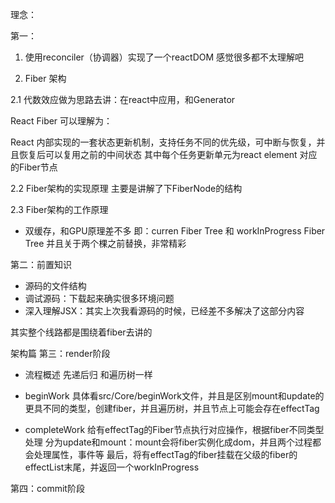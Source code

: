理念：

第一：

1. 使用reconciler（协调器）实现了一个reactDOM
感觉很多都不太理解吧

2. Fiber 架构

2.1 代数效应做为思路去讲：在react中应用，和Generator

React Fiber 可以理解为：

React 内部实现的一套状态更新机制，支持任务不同的优先级，可中断与恢复，并且恢复后可以复用之前的中间状态
其中每个任务更新单元为react element 对应的Fiber节点

2.2 Fiber架构的实现原理
主要是讲解了下FiberNode的结构

2.3 Fiber架构的工作原理
- 双缓存，和GPU原理差不多
即：curren Fiber Tree 和 workInProgress Fiber Tree
并且关于两个棵之前替换，非常精彩

第二：前置知识
- 源码的文件结构
- 调试源码：下载起来确实很多环境问题
- 深入理解JSX：其实上次我看源码的时候，已经差不多解决了这部分内容

其实整个线路都是围绕着fiber去讲的

架构篇
第三：render阶段
- 流程概述
先递后归
和遍历树一样

- beginWork
具体看src/Core/beginWork文件，并且是区别mount和update的
更具不同的类型，创建fiber，并且遍历树，并且节点上可能会存在effectTag

- completeWork
给有effectTag的Fiber节点执行对应操作，根据fiber不同类型处理
分为update和mount：mount会将fiber实例化成dom，并且两个过程都会处理属性，事件等
最后，将有effectTag的fiber挂载在父级的fiber的effectList末尾，并返回一个workInProgress


第四：commit阶段



